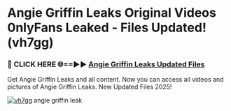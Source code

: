 # Angie Griffin Leaks Original Videos 0nlyFans Leaked - Files Updated! (vh7gg)

<h3>🔴 CLICK HERE 🌐==►► <a href="https://tinyurl.com/brd5kh86" rel="nofollow">Angie Griffin Leaks Updated Files</a></h3>

Get Angie Griffin Leaks and all content. Now you can access all videos and pictures of Angie Griffin Leaks. New Updated Files 2025!

[![vh7gg](https://i.imgur.com/K7sEzmb.gif)](https://tinyurl.com/brd5kh86)
angie griffin leak